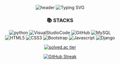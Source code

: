 

<!--
**sodamjeong/sodamjeong** is a ✨ _special_ ✨ repository because its `README.md` (this file) appears on your GitHub profile.

Here are some ideas to get you started:

- 🔭 I’m currently working on ...
- 🌱 I’m currently learning ...
- 👯 I’m looking to collaborate on ...
- 🤔 I’m looking for help with ...
- 💬 Ask me about ...
- 📫 How to reach me: ...
- 😄 Pronouns: ...
- ⚡ Fun fact: ...
-->
<div align=center> 
  
![header](https://capsule-render.vercel.app/api?type=soft&customColorList=0,2,2,5,30&height=70&section=header&text=✨Dami's%20Coding%20World✨&fontSize=35&animation=twinkling&fontColor=4C4C4C)
![Typing SVG](https://readme-typing-svg.demolab.com?font=Rubik+Bubbles&pause=1000&color=9199F7E4&center=true&width=435&lines=Hello.+I+am+DAMI+%3AD)<br/>


  
<div align=center><h3>📚 STACKS</h3></div>                                                    

<div align=center>
  
![python](https://img.shields.io/badge/Python-3776AB?style=flat-square&logo=Python&logoColor=black)
![VisualStudioCode](https://img.shields.io/badge/VisualStudioCode-007ACC?style=flat-square&logo=VisualStudioCode&logoColor=White)
![GitHub](https://img.shields.io/badge/GitHub-181717?style=flat-square&logo=GitHub&logoColor=White)
![MySQL](https://img.shields.io/badge/MySQL-4479A1.svg?&style=flat-square&logo=MySQL&logoColor=white)<br>
![HTML5](https://img.shields.io/badge/HTML5-E34F26.svg?&style=flat-square&logo=HTML5&logoColor=white)
![CSS3](https://img.shields.io/badge/CSS3-1572B6.svg?&style=flat-square&logo=CSS3&logoColor=white)
![Bootstrap](https://img.shields.io/badge/Bootstrap-7952B3.svg?&style=flat-square&logo=bootstrap&logoColor=white)
![Javascript](https://img.shields.io/badge/Javascript-F7DF1E.svg?&style=flat-square&logo=Javascript&logoColor=black)
![Django](https://img.shields.io/badge/Django-092E20.svg?&style=flat-square&logo=Django&logoColor=white)
  

  
 [![solved.ac tier](http://mazassumnida.wtf/api/mini/generate_badge?boj=sodami828)](https://solved.ac/sodami828) <br/>
  

 [![GitHub Streak](https://streak-stats.demolab.com?user=sodamjeong&theme=nightowl&hide_border=true)](https://git.io/streak-stats)
  
